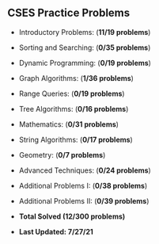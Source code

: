 ## CSES Practice Problems

- Introductory Problems: (**11/19 problems**)
- Sorting and Searching: (**0/35 problems**)
- Dynamic Programming: (**0/19 problems**)
- Graph Algorithms: (**1/36 problems**)
- Range Queries: (**0/19 problems**)
- Tree Algorithms: (**0/16 problems**)
- Mathematics: (**0/31 problems**)
- String Algorithms: (**0/17 problems**)
- Geometry: (**0/7 problems**)
- Advanced Techniques: (**0/24 problems**)
- Additional Problems I: (**0/38 problems**)
- Additional Problems II: (**0/39 problems**)

- **Total Solved (12/300 problems)**
- **Last Updated: 7/27/21**
